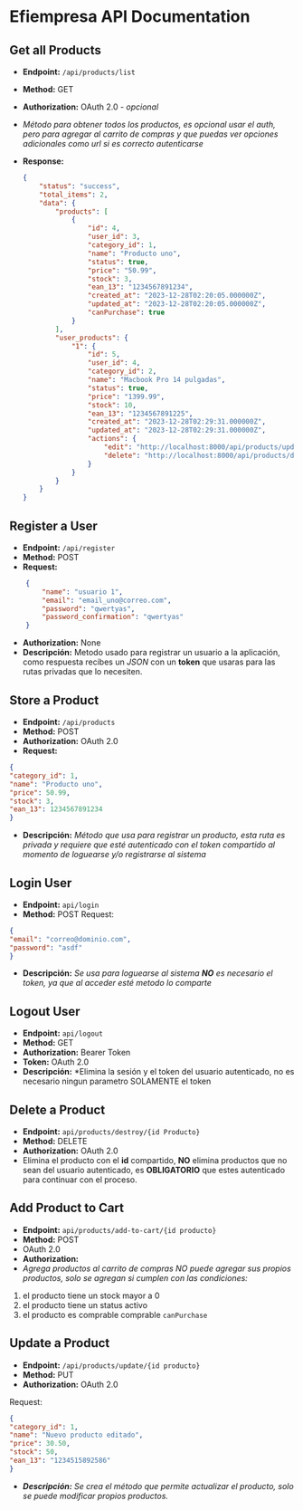 # Efiempresa API Documentation

## Get all Products
- **Endpoint:** `/api/products/list`
- **Method:** GET
- **Authorization:** OAuth 2.0 - *opcional*

- *Método para obtener todos los productos, es opcional usar el auth, pero para agregar al carrito de compras y que puedas ver opciones adicionales como url si es correcto autenticarse*

- **Response:**
  ```json
  {
      "status": "success",
      "total_items": 2,
      "data": {
          "products": [
              {
                  "id": 4,
                  "user_id": 3,
                  "category_id": 1,
                  "name": "Producto uno",
                  "status": true,
                  "price": "50.99",
                  "stock": 3,
                  "ean_13": "1234567891234",
                  "created_at": "2023-12-28T02:20:05.000000Z",
                  "updated_at": "2023-12-28T02:20:05.000000Z",
                  "canPurchase": true
              }
          ],
          "user_products": {
              "1": {
                  "id": 5,
                  "user_id": 4,
                  "category_id": 2,
                  "name": "Macbook Pro 14 pulgadas",
                  "status": true,
                  "price": "1399.99",
                  "stock": 10,
                  "ean_13": "1234567891225",
                  "created_at": "2023-12-28T02:29:31.000000Z",
                  "updated_at": "2023-12-28T02:29:31.000000Z",
                  "actions": {
                      "edit": "http://localhost:8000/api/products/update/5",
                      "delete": "http://localhost:8000/api/products/destroy/5"
                  }
              }
          }
      }
  }
  
## Register a User
- **Endpoint:** `/api/register`
- **Method:** POST
- **Request:**
```json
    {
        "name": "usuario 1",
        "email": "email_uno@correo.com",
        "password": "qwertyas",
        "password_confirmation": "qwertyas"
    }
```

- **Authorization:** None
- **Descripción:** Metodo usado para registrar un usuario a la aplicación, como respuesta recibes un *JSON* con un **token** que usaras para las rutas privadas que lo necesiten.


## Store a Product
- **Endpoint:** `/api/products`
- **Method:** POST
- **Authorization:** OAuth 2.0
- **Request:**
```json
{
"category_id": 1,
"name": "Producto uno",
"price": 50.99,
"stock": 3,
"ean_13": 1234567891234
}
```
- **Descripción:** *Método que usa para registrar un producto, esta ruta es privada y requiere que esté autenticado con el token compartido al momento de loguearse y/o registrarse al sistema*

## Login User
- **Endpoint:** `api/login` 
- **Method:** POST
Request:
```json
{
"email": "correo@dominio.com",
"password": "asdf"
}
```
- **Descripción:** *Se usa para loguearse al sistema **NO** es necesario el token, ya que al acceder esté metodo lo comparte*

## Logout User

- **Endpoint:** `api/logout`
- **Method:** GET
- **Authorization:** Bearer Token
- **Token:** OAuth 2.0
- **Descripción:** *Elimina la sesión y el token del usuario autenticado, no es necesario ningun parametro SOLAMENTE el token

## Delete a Product
- **Endpoint:** `api/products/destroy/{id Producto}`
- **Method:** DELETE
- **Authorization:** OAuth 2.0
- Elimina el producto con el **id** compartido, **NO** elimina productos que no sean del usuario autenticado, es **OBLIGATORIO** que estes autenticado para continuar con el proceso.

## Add Product to Cart
- **Endpoint:** `api/products/add-to-cart/{id producto}`
- **Method:** POST
- OAuth 2.0
- **Authorization:** 
- _Agrega productos al carrito de compras NO puede agregar sus propios productos, solo se agregan si cumplen con las condiciones:_
 1. el producto tiene un stock mayor a 0
2. el producto tiene un status activo
3. el producto es comprable comprable `canPurchase`

## Update a Product
- **Endpoint:** `/api/products/update/{id producto}`
- **Method:** PUT
- **Authorization:** OAuth 2.0

Request:

```json
{
"category_id": 1,
"name": "Nuevo producto editado",
"price": 30.50,
"stock": 50,
"ean_13": "1234515892586"
}
```
- _**Descripción:** Se crea el método que permite actualizar el producto, solo se puede modificar propios productos._
